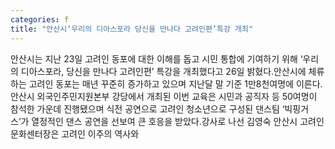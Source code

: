 ```yaml
---
categories: f
title: "안산시‘우리의 디아스포라 당신을 만나다 고려인편’특강 개최"
---
```

안산시는 지난 23일 고려인 동포에 대한 이해를 돕고 시민 통합에 기여하기 위해 ‘우리의 디아스포라, 당신을 만나다 고려인편’ 특강을 개최했다고 26일 밝혔다.안산시에 체류하는 고려인 동포는 매년 꾸준히 증가하고 있으며 지난달 말 기준 1만8천여명에 이른다.안산시 외국인주민지원본부 강당에서 개최된 이번 교육은 시민과 공직자 등 50여명이 참석한 가운데 진행됐으며 식전 공연으로 고려인 청소년으로 구성된 댄스팀 ‘빅핑거스’가 열정적인 댄스 공연을 선보여 큰 호응을 받았다.강사로 나선 김영숙 안산시 고려인문화센터장은 고려인 이주의 역사와